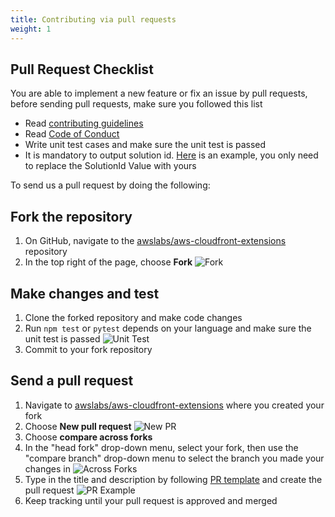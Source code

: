 ```yaml
---
title: Contributing via pull requests
weight: 1
---
```


## Pull Request Checklist
You are able to implement a new feature or fix an issue by pull requests, before sending pull requests, make sure you followed this list
- Read [contributing guidelines](https://github.com/awslabs/aws-cloudfront-extensions/blob/main/CONTRIBUTING.md)
- Read [Code of Conduct](https://aws.github.io/code-of-conduct)
- Write unit test cases and make sure the unit test is passed
- It is mandatory to output solution id. [Here](https://github.com/awslabs/aws-cloudfront-extensions/blob/main/edge/nodejs/modify-response-header/template.yaml#L55) is an example, you only need to replace the SolutionId Value with yours


To send us a pull request by doing the following:

## Fork the repository
1. On GitHub, navigate to the [awslabs/aws-cloudfront-extensions](https://github.com/awslabs/aws-cloudfront-extensions) repository
2. In the top right of the page, choose **Fork**
    ![Fork](/images/fork.png)
   
## Make changes and test
1. Clone the forked repository and make code changes
2. Run `npm test` or `pytest` depends on your language and make sure the unit test is passed
   ![Unit Test](/images/unit_test.png)
3. Commit to your fork repository

## Send a pull request
1. Navigate to [awslabs/aws-cloudfront-extensions](https://github.com/awslabs/aws-cloudfront-extensions) where you created your fork
2. Choose **New pull request**
    ![New PR](/images/new_pr.png)
3. Choose **compare across forks**
4. In the "head fork" drop-down menu, select your fork, then use the "compare branch" drop-down menu to select the branch you made your changes in
   ![Across Forks](/images/across_forks.png)
5. Type in the title and description by following [PR template](https://github.com/awslabs/aws-cloudfront-extensions/blob/main/.github/pull_request_template.md) and create the pull request
   ![PR Example](/images/pr_example.png)
6. Keep tracking until your pull request is approved and merged   


